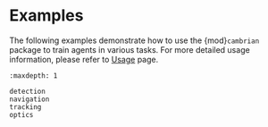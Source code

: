 # Examples

The following examples demonstrate how to use the {mod}`cambrian` package to train agents in various tasks. For more detailed usage information, please refer to [Usage](../usage/index.md) page.

```{toctree}
:maxdepth: 1

detection
navigation
tracking
optics
```
